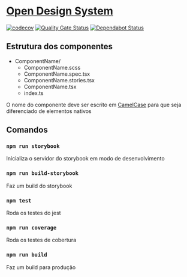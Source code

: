 # [Open Design System](https://williamnerdy.github.io/open-design-system)

[![codecov](https://codecov.io/gh/williamnerdy/open-design-system/branch/master/graph/badge.svg)](https://codecov.io/gh/williamnerdy/open-design-system)
[![Quality Gate Status](https://sonarcloud.io/api/project_badges/measure?project=williamnerdy_open-design-system&metric=alert_status)](https://sonarcloud.io/dashboard?id=williamnerdy_open-design-system)
[![Dependabot Status](https://api.dependabot.com/badges/status?host=github&repo=williamnerdy/open-design-system)](https://dependabot.com)

## Estrutura dos componentes

- ComponentName/
  - ComponentName.scss
  - ComponentName.spec.tsx
  - ComponentName.stories.tsx
  - ComponentName.tsx
  - index.ts

O nome do componente deve ser escrito em [CamelCase](https://en.wikipedia.org/wiki/Camel_case) para que seja diferenciado de elementos nativos

## Comandos

### `npm run storybook`

Inicializa o servidor do storybook em modo de desenvolvimento

### `npm run build-storybook`

Faz um build do storybook

### `npm test`

Roda os testes do jest

### `npm run coverage`

Roda os testes de cobertura

### `npm run build`

Faz um build para produção
